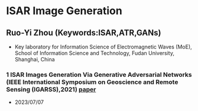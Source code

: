 #  ISAR Image Generation
## Ruo-Yi Zhou (Keywords:ISAR,ATR,GANs)
- Key laboratory for Information Science of Electromagnetic Waves (MoE), School of Information Science and 
  Technology, Fudan University, Shanghai, China
### 1 ISAR Images Generation Via Generative Adversarial Networks (IEEE International Symposium on Geoscience and Remote Sensing (IGARSS),2021)  [paper](paper.pdf)
- 2023/07/07
